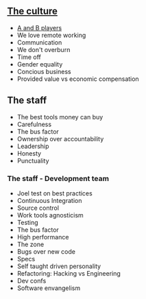 ## [The culture](./culture.md)

* [A and B players](./culture.md#a-and-b-players)
* We love remote working
* Communication
* We don't overburn
* Time off
* Gender equality
* Concious business
* Provided value vs economic compensation

## The staff

* The best tools money can buy
* Carefulness
* The bus factor
* Ownership over accountability
* Leadership
* Honesty
* Punctuality

### The staff - Development team

* Joel test on best practices
* Continuous Integration
* Source control
* Work tools agnosticism
* Testing
* The bus factor
* High performance
* The zone
* Bugs over new code
* Specs
* Self taught driven personality
* Refactoring: Hacking vs Engineering
* Dev confs
* Software envangelism

